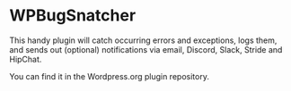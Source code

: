 # WPBugSnatcher
This handy plugin will catch occurring errors and exceptions, logs them, and sends out (optional) notifications via 
email, Discord, Slack, Stride and HipChat.

You can find it in the Wordpress.org plugin repository.